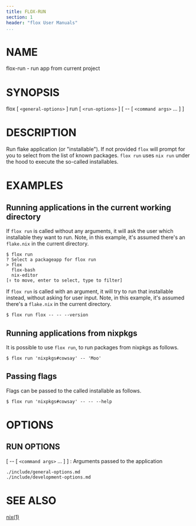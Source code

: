 ```yaml
---
title: FLOX-RUN
section: 1
header: "flox User Manuals"
...
```



# NAME

flox-run - run app from current project

# SYNOPSIS

flox [ `<general-options>` ] run [ `<run-options>` ] [ -- [ `<command args>` ... ] ]

# DESCRIPTION

Run flake application (or "installable").
If not provided `flox` will prompt for you to select from the list of known packages.
`flox run` uses `nix run` under the hood to execute the so-called installables.

# EXAMPLES

## Running applications in the current working directory

If `flox run` is called without any arguments, it will ask the user which installable they want to run.
Note, in this example, it's assumed there's an `flake.nix` in the current directory.

```console
$ flox run
? Select a packageapp for flox run  
> flox
  flox-bash
  nix-editor
[↑ to move, enter to select, type to filter]
```

If `flox run` is called with an argument, it will try to run that installable instead, without asking for user 
input.
Note, in this example, it's assumed there's a `flake.nix` in the current directory.

```
$ flox run flox -- -- --version
```

## Running applications from nixpkgs

It is possible to use `flox run`, to run packages from nixpkgs as follows.

```console
$ flox run 'nixpkgs#cowsay' -- 'Moo'
```

## Passing flags

Flags can be passed to the called installable as follows.

```console
$ flox run 'nixpkgs#cowsay' -- -- --help
```

# OPTIONS

## RUN OPTIONS

[ -- [ `<command args>` ... ] ]
:   Arguments passed to the application

```{.include}
./include/general-options.md
./include/development-options.md
```

# SEE ALSO

[nix(1)](https://nixos.org/manual/nix/stable/command-ref/new-cli/nix.html#installables)

